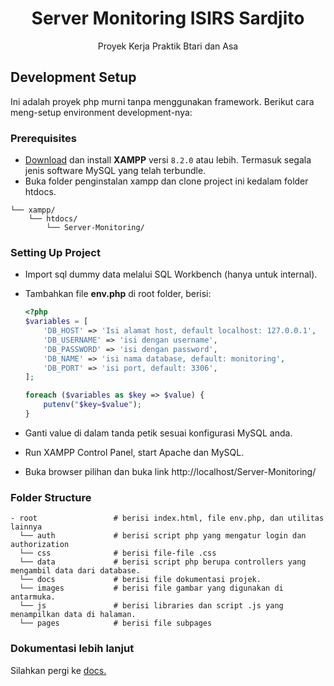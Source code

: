 <h1 align="center">
  Server Monitoring ISIRS Sardjito
</h1>
<p align="center">Proyek Kerja Praktik Btari dan Asa</p>

## Development Setup

Ini adalah proyek php murni tanpa menggunakan framework. Berikut cara meng-setup environment development-nya:

### Prerequisites

- [Download](https://www.apachefriends.org/index.html) dan install **XAMPP** versi `8.2.0` atau lebih. Termasuk segala jenis software MySQL yang telah terbundle.
- Buka folder penginstalan xampp dan clone project ini kedalam folder htdocs.

```
└── xampp/
    └── htdocs/
        └── Server-Monitoring/
```

### Setting Up Project

- Import sql dummy data melalui SQL Workbench (hanya untuk internal).
- Tambahkan file **env.php** di root folder, berisi:

  ```php
  <?php
  $variables = [
      'DB_HOST' => 'Isi alamat host, default localhost: 127.0.0.1',
      'DB_USERNAME' => 'isi dengan username',
      'DB_PASSWORD' => 'isi dengan password',
      'DB_NAME' => 'isi nama database, default: monitoring',
      'DB_PORT' => 'isi port, default: 3306',
  ];

  foreach ($variables as $key => $value) {
      putenv("$key=$value");
  }
  ```
- Ganti value di dalam tanda petik sesuai konfigurasi MySQL anda.
- Run XAMPP Control Panel, start Apache dan MySQL.
- Buka browser pilihan dan buka link http://localhost/Server-Monitoring/


### Folder Structure

```
- root                 # berisi index.html, file env.php, dan utilitas lainnya
  └── auth             # berisi script php yang mengatur login dan authorization
  └── css              # berisi file-file .css
  └── data             # berisi script php berupa controllers yang mengambil data dari database.
  └── docs             # berisi file dokumentasi projek.
  └── images           # berisi file gambar yang digunakan di antarmuka.
  └── js               # berisi libraries dan script .js yang menampilkan data di halaman. 
  └── pages            # berisi file subpages 
```

### Dokumentasi lebih lanjut
Silahkan pergi ke [docs.](https://github.com/annisaraihana/Server-Monitoring/blob/main/docs/index.md)
